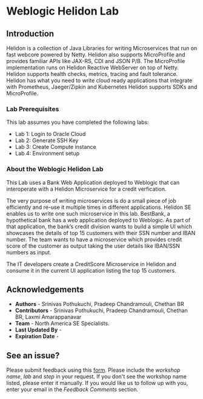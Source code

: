 # Weblogic Helidon Lab

## Introduction

Helidon is a collection of Java Libraries for writing Microservices that run on fast webcore powered by Netty.  Helidon also supports MicroProfile and provides familiar APIs like JAX-RS, CDI and JSON P/B. The MicroProfile implementation runs on Helidon Reactive WebServer on top of Netty. Helidon supports health checks, metrics, tracing and fault tolerance.  
Helidon has what you need to write cloud ready applications that integrate with Prometheus, Jaeger/Zipkin and Kubernetes
Helidon supports SDKs and MicroProfile. 

### Lab Prerequisites

This lab assumes you have completed the following labs:
- Lab 1:  Login to Oracle Cloud
- Lab 2:  Generate SSH Key
- Lab 3:  Create Compute instance 
- Lab 4:  Environment setup
   

### About the Weblogic Helidon Lab

This Lab uses a Bank Web Application deployed to Weblogic that can interoperate with a Helidon Microservice for a credit verfication.

The very purpose of writing microservices is do a small piece of job efficiently and re-use it multiple times in different applications. Helidon SE enables us to write one such microservice in this lab.
BestBank, a hypothetical bank has a web application deployed to Weblogic. As part of that application, the bank’s credit division wants to build a simple UI which showcases the details of top 15 customers with their SSN number and IBAN number.  The team wants to have a microservice which provides credit score of the customer as output taking the user details like IBAN/SSN numbers as input.

The IT developers create a CreditScore Microservice in Helidon and consume it in the current UI application listing the top 15 customers.




  
  

 

## Acknowledgements

- **Authors** - Srinivas Pothukuchi, Pradeep Chandramouli, Chethan BR
- **Contributors** - Srinivas Pothukuchi, Pradeep Chandramouli, Chethan BR, Laxmi Amarappanavar
- **Team** - North America SE Specialists.
- **Last Updated By** -  
- **Expiration Date** - 

## See an issue?
Please submit feedback using this [form](https://apexapps.oracle.com/pls/apex/f?p=133:1:::::P1_FEEDBACK:1). Please include the *workshop name*, *lab* and *step* in your request.  If you don't see the workshop name listed, please enter it manually. If you would like us to follow up with you, enter your email in the *Feedback Comments* section.
      
 

